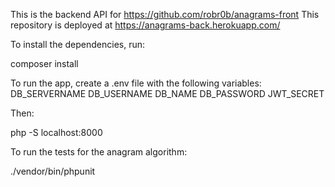 This is the backend API for https://github.com/robr0b/anagrams-front
This repository is deployed at https://anagrams-back.herokuapp.com/

To install the dependencies, run:

composer install

To run the app, create a .env file with the following variables:
DB_SERVERNAME
DB_USERNAME
DB_NAME
DB_PASSWORD
JWT_SECRET

Then:

php -S localhost:8000

To run the tests for the anagram algorithm:

./vendor/bin/phpunit  
